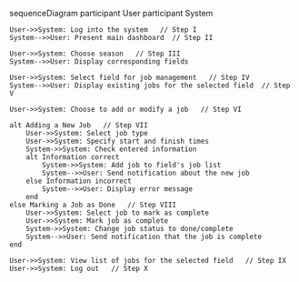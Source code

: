 sequenceDiagram
    participant User
    participant System

    User->>System: Log into the system   // Step I
    System-->>User: Present main dashboard  // Step II

    User->>System: Choose season   // Step III
    System-->>User: Display corresponding fields

    User->>System: Select field for job management   // Step IV
    System-->>User: Display existing jobs for the selected field  // Step V

    User->>System: Choose to add or modify a job   // Step VI

    alt Adding a New Job   // Step VII
        User->>System: Select job type
        User->>System: Specify start and finish times
        System->>System: Check entered information
        alt Information correct
            System->>System: Add job to field's job list
            System-->>User: Send notification about the new job
        else Information incorrect
            System-->>User: Display error message
        end
    else Marking a Job as Done   // Step VIII
        User->>System: Select job to mark as complete
        User->>System: Mark job as complete
        System->>System: Change job status to done/complete
        System-->>User: Send notification that the job is complete
    end

    User->>System: View list of jobs for the selected field   // Step IX
    User->>System: Log out   // Step X
